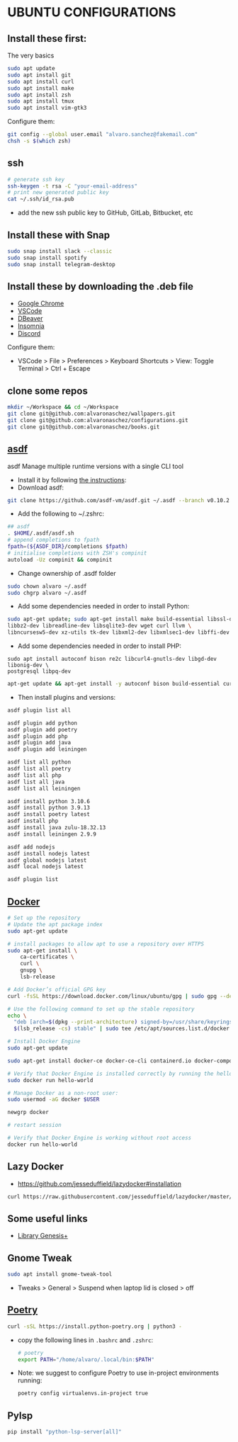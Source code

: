 # UBUNTU CONFIGURATIONS

## Install these first:

The very basics

```bash
sudo apt update
sudo apt install git
sudo apt install curl
sudo apt install make
sudo apt install zsh
sudo apt install tmux
sudo apt install vim-gtk3
```

Configure them:

```bash 
git config --global user.email "alvaro.sanchez@fakemail.com"
chsh -s $(which zsh)
```

## ssh

```bash
# generate ssh key
ssh-keygen -t rsa -C "your-email-address"
# print new generated public key
cat ~/.ssh/id_rsa.pub
```
- add the new ssh public key to GitHub, GitLab, Bitbucket, etc

## Install these with Snap
```bash
sudo snap install slack --classic
sudo snap install spotify
sudo snap install telegram-desktop
```

## Install these by downloading the .deb file

- [Google Chrome](https://www.google.com/chrome/)
- [VSCode](https://code.visualstudio.com/)
- [DBeaver](https://dbeaver.io/)
- [Insomnia](https://insomnia.rest/download)
- [Discord](https://discord.com/download)

Configure them:
- VSCode > File > Preferences > Keyboard Shortcuts > View: Toggle Terminal > Ctrl + Escape


## clone some repos

```bash
mkdir ~/Workspace && cd ~/Workspace
git clone git@github.com:alvaronaschez/wallpapers.git
git clone git@github.com:alvaronaschez/configurations.git
git clone git@github.com:alvaronaschez/books.git
```

## [asdf](https://asdf-vm.com/)

asdf Manage multiple runtime versions with a single CLI tool

- Install it by following [the instructions](https://asdf-vm.com/guide/getting-started.html):
- Download asdf:
```bash
git clone https://github.com/asdf-vm/asdf.git ~/.asdf --branch v0.10.2
```
- Add the following to ~/.zshrc:
```sh
## asdf
. $HOME/.asdf/asdf.sh
# append completions to fpath
fpath=(${ASDF_DIR}/completions $fpath)
# initialise completions with ZSH's compinit
autoload -Uz compinit && compinit
```
- Change ownership of .asdf folder
```sh
sudo chown alvaro ~/.asdf
sudo chgrp alvaro ~/.asdf
```
- Add some dependencies needed in order to install Python:
```sh
sudo apt-get update; sudo apt-get install make build-essential libssl-dev zlib1g-dev \
libbz2-dev libreadline-dev libsqlite3-dev wget curl llvm \
libncursesw5-dev xz-utils tk-dev libxml2-dev libxmlsec1-dev libffi-dev liblzma-dev
```
- Add some dependencies needed in order to install PHP:
```
sudo apt install autoconf bison re2c libcurl4-gnutls-dev libgd-dev libonig-dev \
postgresql libpq-dev
```

```sh
apt-get update && apt-get install -y autoconf bison build-essential curl gettext git libgd-dev libcurl4-openssl-dev libedit-dev libicu-dev libjpeg-dev libmysqlclient-dev libonig-dev libpng-dev libpq-dev libreadline-dev libsqlite3-dev libssl-dev libxml2-dev libzip-dev openssl pkg-config re2c zlib1g-dev
```

- Then install plugins and versions:
```sh
asdf plugin list all

asdf plugin add python
asdf plugin add poetry
asdf plugin add php
asdf plugin add java
asdf plugin add leiningen

asdf list all python
asdf list all poetry
asdf list all php
asdf list all java
asdf list all leiningen

asdf install python 3.10.6
asdf install python 3.9.13
asdf install poetry latest
asdf install php 
asdf install java zulu-18.32.13
asdf install leiningen 2.9.9

asdf add nodejs
asdf install nodejs latest
asdf global nodejs latest
asdf local nodejs latest

asdf plugin list
```

## [Docker](https://docs.docker.com/engine/install/ubuntu/)

```bash
# Set up the repository
# Update the apt package index
sudo apt-get update

# install packages to allow apt to use a repository over HTTPS
sudo apt-get install \
    ca-certificates \
    curl \
    gnupg \
    lsb-release

# Add Docker’s official GPG key
curl -fsSL https://download.docker.com/linux/ubuntu/gpg | sudo gpg --dearmor -o /usr/share/keyrings/docker-archive-keyring.gpg

# Use the following command to set up the stable repository
echo \
  "deb [arch=$(dpkg --print-architecture) signed-by=/usr/share/keyrings/docker-archive-keyring.gpg] https://download.docker.com/linux/ubuntu \
  $(lsb_release -cs) stable" | sudo tee /etc/apt/sources.list.d/docker.list > /dev/null

# Install Docker Engine
sudo apt-get update

sudo apt-get install docker-ce docker-ce-cli containerd.io docker-compose-plugin

# Verify that Docker Engine is installed correctly by running the hello-world image.
sudo docker run hello-world

# Manage Docker as a non-root user:
sudo usermod -aG docker $USER

newgrp docker

# restart session

# Verify that Docker Engine is working without root access
docker run hello-world
```

## Lazy Docker

- <https://github.com/jesseduffield/lazydocker#installation>

```bash
curl https://raw.githubusercontent.com/jesseduffield/lazydocker/master/scripts/install_update_linux.sh | bash
```

## Some useful links

- [Library Genesis+](https://libgen.gs/)

## Gnome Tweak

```bash
sudo apt install gnome-tweak-tool
```

- Tweaks > General > Suspend when laptop lid is closed > off

## [Poetry](https://python-poetry.org/docs/master/#installing-with-the-official-installer)

```bash
curl -sSL https://install.python-poetry.org | python3 -
```

- copy the following lines in `.bashrc` and `.zshrc`:

    ```bash
    # poetry
    export PATH="/home/alvaro/.local/bin:$PATH"
    ```

- Note: we suggest to configure Poetry to use in-project environments running:

    ```bash
    poetry config virtualenvs.in-project true
    ```

## Pylsp

```bash
pip install "python-lsp-server[all]"
```
